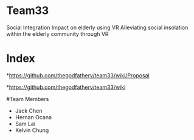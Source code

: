 # Team33
Social Integration Impact on elderly using VR
Alleviating social insolation within the elderly community through VR

# Index

*https://github.com/thegodfatherv/team33/wiki/Proposal

*https://github.com/thegodfatherv/team33/wiki

#Team Members

* Jack Chen
* Hernan Ocana
* Sam Lai
* Kelvin Chung

